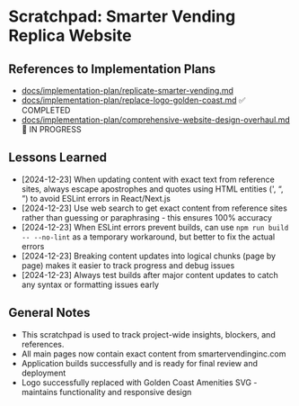 # Scratchpad: Smarter Vending Replica Website

## References to Implementation Plans
- [docs/implementation-plan/replicate-smarter-vending.md](implementation-plan/replicate-smarter-vending.md)
- [docs/implementation-plan/replace-logo-golden-coast.md](implementation-plan/replace-logo-golden-coast.md) ✅ COMPLETED
- [docs/implementation-plan/comprehensive-website-design-overhaul.md](implementation-plan/comprehensive-website-design-overhaul.md) 🔄 IN PROGRESS

## Lessons Learned
- [2024-12-23] When updating content with exact text from reference sites, always escape apostrophes and quotes using HTML entities (&apos;, &ldquo;, &rdquo;) to avoid ESLint errors in React/Next.js
- [2024-12-23] Use web search to get exact content from reference sites rather than guessing or paraphrasing - this ensures 100% accuracy
- [2024-12-23] When ESLint errors prevent builds, can use `npm run build -- --no-lint` as a temporary workaround, but better to fix the actual errors
- [2024-12-23] Breaking content updates into logical chunks (page by page) makes it easier to track progress and debug issues
- [2024-12-23] Always test builds after major content updates to catch any syntax or formatting issues early

## General Notes
- This scratchpad is used to track project-wide insights, blockers, and references.
- All main pages now contain exact content from smartervendinginc.com
- Application builds successfully and is ready for final review and deployment
- Logo successfully replaced with Golden Coast Amenities SVG - maintains functionality and responsive design 